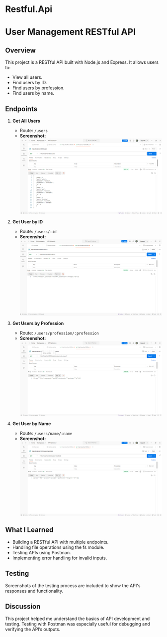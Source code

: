 # Restful.Api
# User Management RESTful API

## Overview
This project is a RESTful API built with Node.js and Express. It allows users to:
- View all users.
- Find users by ID.
- Find users by profession.
- Find users by name.

## Endpoints
1. **Get All Users**
   - Route: `/users`
   - **Screenshot:**  
     ![All Users](./Screenshot_postman/users_list.png)

2. **Get User by ID**
   - Route: `/users/:id`
   - **Screenshot:**  
     ![User by ID](./Screenshot_postman/specific_user.png)

3. **Get Users by Profession**
   - Route: `/users/profession/:profession`
   - **Screenshot:**  
     ![Users by Profession](./Screenshot_postman/profession.png)

4. **Get User by Name**
   - Route: `/users/name/:name`
   - **Screenshot:**  
     ![User by Name](./Screenshot_postman/name.png)

## What I Learned
- Building a RESTful API with multiple endpoints.
- Handling file operations using the fs module.
- Testing APIs using Postman.
- Implementing error handling for invalid inputs.

## Testing
Screenshots of the testing process are included to show the API's responses and functionality.

## Discussion
This project helped me understand the basics of API development and testing. Testing with Postman was especially useful for debugging and verifying the API’s outputs.

